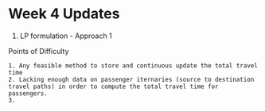 # Week 4 Updates

1. LP formulation - Approach 1
   
  Points of Difficulty

    1. Any feasible method to store and continuous update the total travel time
    2. Lacking enough data on passenger iternaries (source to destination travel paths) in order to compute the total travel time for passengers.
    3. 
